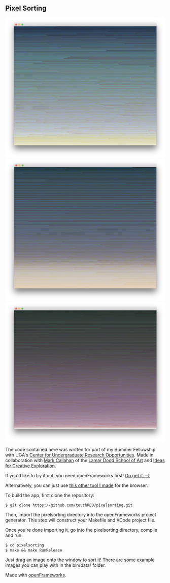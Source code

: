 Pixel Sorting
---

![Example 1](ex1.png)
![Example 2](ex2.png)
![Example 3](ex3.png)

The code contained here was written for part of my Summer Fellowship with UGA's [Center for Undergraduate Research Opportunities](https://curo.uga.edu/). Made in collaboration with [Mark Callahan](http://mazamedia.com/) of the [Lamar Dodd School of Art](https://art.uga.edu/) and [Ideas for Creative Exploration](http://ideasforcreativeexploration.com/).

If you'd like to try it out, you need openFrameworks first! [Go get it -->](http://openframeworks.cc/)

Alternatively, you can just use [this other tool I made](http://ctrotter.co/pixelsorting-web/) for the browser.

To build the app, first clone the repository:

    $ git clone https://github.com/touchRED/pixelsorting.git

Then, import the pixelsorting directory into the openFrameworks project generator. This step will construct your Makefile and XCode project file.

Once you're done importing it, go into the pixelsorting directory, compile and run:

    $ cd pixelsorting
    $ make && make RunRelease

Just drag an image onto the window to sort it! There are some example images you can play with in the bin/data/ folder.

Made with [openFrameworks](http://openframeworks.cc/).
